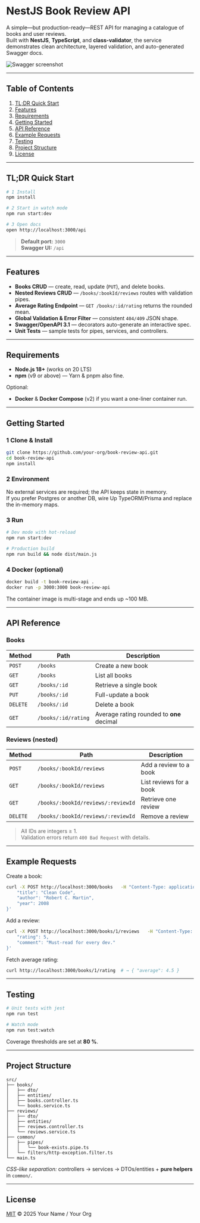 # NestJS Book Review API

A simple—but production-ready—REST API for managing a catalogue of books and user reviews.  
Built with **NestJS**, **TypeScript**, and **class-validator**, the service demonstrates clean architecture, layered validation, and auto-generated Swagger docs.

![Swagger screenshot](./docs/swagger-ui.png)

---

## Table of Contents
1. [TL;DR Quick Start](#tldr-quick-start)
2. [Features](#features)
3. [Requirements](#requirements)
4. [Getting Started](#getting-started)
5. [API Reference](#api-reference)
6. [Example Requests](#example-requests)
7. [Testing](#testing)
8. [Project Structure](#project-structure)
9. [License](#license)

---

## TL;DR Quick Start
```bash
# 1 Install
npm install

# 2 Start in watch mode
npm run start:dev

# 3 Open docs
open http://localhost:3000/api
```

> **Default port:** `3000`  
> **Swagger UI:** `/api`

---

## Features
- **Books CRUD** — create, read, update (`PUT`), and delete books.
- **Nested Reviews CRUD** — `/books/:bookId/reviews` routes with validation pipes.
- **Average Rating Endpoint** — `GET /books/:id/rating` returns the rounded mean.
- **Global Validation & Error Filter** — consistent `404/409` JSON shape.
- **Swagger/OpenAPI 3.1** — decorators auto-generate an interactive spec.
- **Unit Tests** — sample tests for pipes, services, and controllers.

---

## Requirements
- **Node.js 18+** (works on 20 LTS)
- **npm** (v9 or above) — Yarn & pnpm also fine.

Optional:
- **Docker** & **Docker Compose** (v2) if you want a one-liner container run.

---

## Getting Started

### 1 Clone & Install
```bash
git clone https://github.com/your-org/book-review-api.git
cd book-review-api
npm install
```

### 2 Environment
No external services are required; the API keeps state in memory.  
If you prefer Postgres or another DB, wire Up TypeORM/Prisma and replace the in-memory maps.

### 3 Run
```bash
# Dev mode with hot-reload 
npm run start:dev

# Production build
npm run build && node dist/main.js
```

### 4 Docker (optional)
```bash
docker build -t book-review-api .
docker run -p 3000:3000 book-review-api
```

The container image is multi-stage and ends up ~100 MB.

---

## API Reference

### Books
| Method | Path | Description |
| ------ | ----------------------- | --------------------------- |
| `POST` | `/books` | Create a new book |
| `GET`  | `/books` | List all books |
| `GET`  | `/books/:id` | Retrieve a single book |
| `PUT`  | `/books/:id` | Full-update a book |
| `DELETE` | `/books/:id` | Delete a book |
| `GET`  | `/books/:id/rating` | Average rating rounded to **one** decimal |

### Reviews (nested)
| Method | Path | Description |
| ------ | ----------------------------------------- | ---------------- |
| `POST` | `/books/:bookId/reviews` | Add a review to a book |
| `GET`  | `/books/:bookId/reviews` | List reviews for a book |
| `GET`  | `/books/:bookId/reviews/:reviewId` | Retrieve one review |
| `DELETE` | `/books/:bookId/reviews/:reviewId` | Remove a review |

> All IDs are integers ≥ 1.  
> Validation errors return `400 Bad Request` with details.

---

## Example Requests

Create a book:
```bash
curl -X POST http://localhost:3000/books   -H "Content-Type: application/json"   -d '{
    "title": "Clean Code",
    "author": "Robert C. Martin",
    "year": 2008
}'
```

Add a review:
```bash
curl -X POST http://localhost:3000/books/1/reviews   -H "Content-Type: application/json"   -d '{
    "rating": 5,
    "comment": "Must-read for every dev."
}'
```

Fetch average rating:
```bash
curl http://localhost:3000/books/1/rating  # → { "average": 4.5 }
```

---

## Testing
```bash
# Unit tests with jest 
npm run test

# Watch mode
npm run test:watch
```

Coverage thresholds are set at **80 %**.

---

## Project Structure
```
src/
├── books/
│   ├── dto/
│   ├── entities/
│   ├── books.controller.ts
│   └── books.service.ts
├── reviews/
│   ├── dto/
│   ├── entities/
│   ├── reviews.controller.ts
│   └── reviews.service.ts
├── common/
│   ├── pipes/
│   │   └── book-exists.pipe.ts
│   └── filters/http-exception.filter.ts
└── main.ts
```
*CSS-like separation:* controllers -> services -> DTOs/entities + **pure helpers** in `common/`.

---

## License

[MIT](LICENSE) © 2025 Your Name / Your Org
